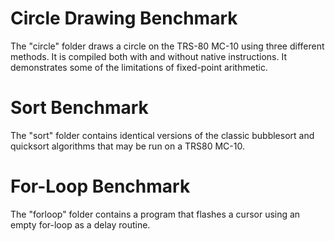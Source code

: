 # Circle Drawing Benchmark

The "circle" folder draws a circle on the TRS-80 MC-10 using three different methods.  It is compiled both with and without native instructions.  It demonstrates some of the limitations of fixed-point arithmetic.

# Sort Benchmark

The "sort" folder contains identical versions of the classic bubblesort and quicksort algorithms that may be run on a TRS80 MC-10.

# For-Loop Benchmark

The "forloop" folder contains a program that flashes a cursor using an empty for-loop as a delay routine.
